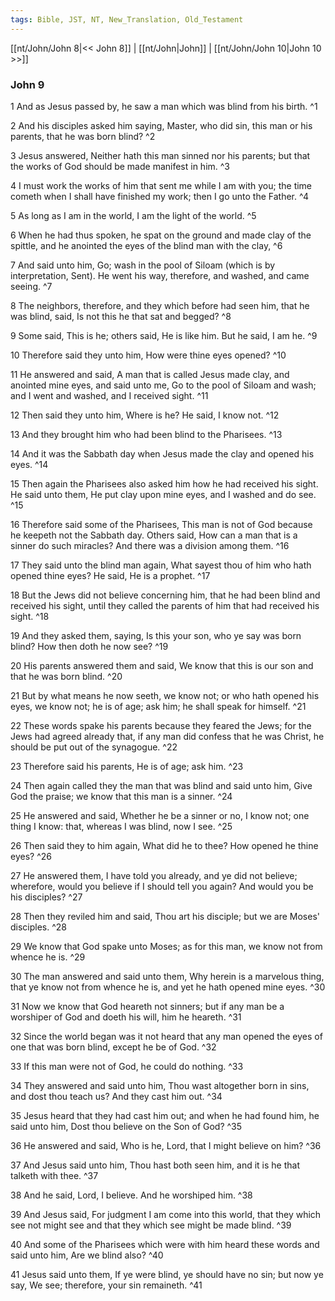 ```yaml
---
tags: Bible, JST, NT, New_Translation, Old_Testament
---
```


[[nt/John/John 8|<< John 8]] | [[nt/John|John]] | [[nt/John/John 10|John 10 >>]]

### John 9

1 And as Jesus passed by, he saw a man which was blind from his birth.  ^1

2 And his disciples asked him saying, Master, who did sin, this man or his parents, that he was born blind?  ^2

3 Jesus answered, Neither hath this man sinned nor his parents; but that the works of God should be made manifest in him.  ^3

4 I must work the works of him that sent me while I am with you; the time cometh when I shall have finished my work; then I go unto the Father.  ^4

5 As long as I am in the world, I am the light of the world.  ^5

6 When he had thus spoken, he spat on the ground and made clay of the spittle, and he anointed the eyes of the blind man with the clay,  ^6

7 And said unto him, Go; wash in the pool of Siloam (which is by interpretation, Sent). He went his way, therefore, and washed, and came seeing.  ^7

8 The neighbors, therefore, and they which before had seen him, that he was blind, said, Is not this he that sat and begged?  ^8

9 Some said, This is he; others said, He is like him. But he said, I am he.  ^9

10 Therefore said they unto him, How were thine eyes opened?  ^10

11 He answered and said, A man that is called Jesus made clay, and anointed mine eyes, and said unto me, Go to the pool of Siloam and wash; and I went and washed, and I received sight.  ^11

12 Then said they unto him, Where is he? He said, I know not.  ^12

13 And they brought him who had been blind to the Pharisees.  ^13

14 And it was the Sabbath day when Jesus made the clay and opened his eyes.  ^14

15 Then again the Pharisees also asked him how he had received his sight. He said unto them, He put clay upon mine eyes, and I washed and do see.  ^15

16 Therefore said some of the Pharisees, This man is not of God because he keepeth not the Sabbath day. Others said, How can a man that is a sinner do such miracles? And there was a division among them.  ^16

17 They said unto the blind man again, What sayest thou of him who hath opened thine eyes? He said, He is a prophet.  ^17

18 But the Jews did not believe concerning him, that he had been blind and received his sight, until they called the parents of him that had received his sight.  ^18

19 And they asked them, saying, Is this your son, who ye say was born blind? How then doth he now see?  ^19

20 His parents answered them and said, We know that this is our son and that he was born blind.  ^20

21 But by what means he now seeth, we know not; or who hath opened his eyes, we know not; he is of age; ask him; he shall speak for himself.  ^21

22 These words spake his parents because they feared the Jews; for the Jews had agreed already that, if any man did confess that he was Christ, he should be put out of the synagogue.  ^22

23 Therefore said his parents, He is of age; ask him.  ^23

24 Then again called they the man that was blind and said unto him, Give God the praise; we know that this man is a sinner.  ^24

25 He answered and said, Whether he be a sinner or no, I know not; one thing I know: that, whereas I was blind, now I see.  ^25

26 Then said they to him again, What did he to thee? How opened he thine eyes?  ^26

27 He answered them, I have told you already, and ye did not believe; wherefore, would you believe if I should tell you again? And would you be his disciples?  ^27

28 Then they reviled him and said, Thou art his disciple; but we are Moses\' disciples.  ^28

29 We know that God spake unto Moses; as for this man, we know not from whence he is.  ^29

30 The man answered and said unto them, Why herein is a marvelous thing, that ye know not from whence he is, and yet he hath opened mine eyes.  ^30

31 Now we know that God heareth not sinners; but if any man be a worshiper of God and doeth his will, him he heareth.  ^31

32 Since the world began was it not heard that any man opened the eyes of one that was born blind, except he be of God.  ^32

33 If this man were not of God, he could do nothing.  ^33

34 They answered and said unto him, Thou wast altogether born in sins, and dost thou teach us? And they cast him out.  ^34

35 Jesus heard that they had cast him out; and when he had found him, he said unto him, Dost thou believe on the Son of God?  ^35

36 He answered and said, Who is he, Lord, that I might believe on him?  ^36

37 And Jesus said unto him, Thou hast both seen him, and it is he that talketh with thee.  ^37

38 And he said, Lord, I believe. And he worshiped him.  ^38

39 And Jesus said, For judgment I am come into this world, that they which see not might see and that they which see might be made blind.  ^39

40 And some of the Pharisees which were with him heard these words and said unto him, Are we blind also?  ^40

41 Jesus said unto them, If ye were blind, ye should have no sin; but now ye say, We see; therefore, your sin remaineth.  ^41

 
